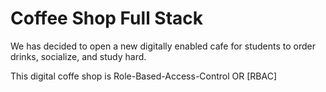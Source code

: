 # Coffee Shop Full Stack
We has decided to open a new digitally enabled cafe for students to order drinks, socialize, and study hard. 

This digital coffe shop is  Role-Based-Access-Control OR [RBAC]






